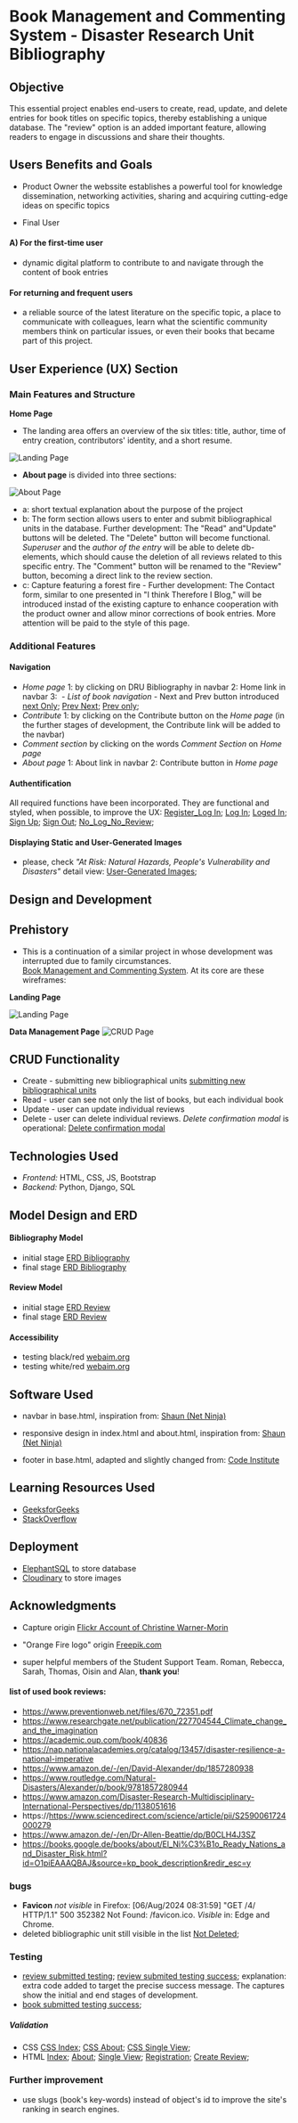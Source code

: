 
# Book Management and Commenting System - Disaster Research  Unit Bibliography

## Objective

This essential project enables end-users to create, read, update, and delete entries for book titles on specific topics, thereby establishing a unique database. The "review" option is an added important feature, allowing readers to engage in discussions and share their thoughts.


## Users Benefits and Goals

- Product Owner 
    the webssite establishes a powerful tool for knowledge dissemination, networking activities, sharing and acquiring cutting-edge ideas on specific topics

- Final User
    
#### A) For the first-time user
 - dynamic digital platform to contribute to and navigate through the content of book entries 

#### For returning and frequent users

- a reliable source of the latest literature on the specific topic, a place to communicate with colleagues, learn what the scientific community members think on particular issues, or even their books that became part of this project.

## User Experience (UX) Section

### Main Features and Structure  

 **Home Page**

 - The landing area offers an overview of the six titles: title, author, time of entry creation, contributors' identity, and a short resume.
 

![Landing Page](./static/images/landing_area.png)


 - **About page**
 is divided into three sections:

![About Page](./static/images/about_page.png)




 - a: short textual explanation about the purpose of the project 
 - b: The form section allows users to enter and submit bibliographical units in the database. Further development: The "Read" and"Update" buttons will be deleted. The "Delete" button will become functional. *Superuser* and the *author of the entry* will be able to delete db-elements, which should cause the deletion of all reviews related to this specific entry. The "Comment" button will be renamed to the "Review" button, becoming a direct link to the review section.  
 - c: Capture featuring a forest fire - Further development: The Contact form, similar to one presented in "I think Therefore I Blog," will be introduced instad of the existing capture to enhance cooperation with the product owner and allow minor corrections of book entries. More attention will be paid to the style of this page.

### Additional Features

#### Navigation
 - *Home page* 1: by clicking on DRU Bibliography in navbar 2: Home link in navbar 3: 
 - *List of book navigation* - Next and Prev button introduced [next Only](static/images/next_only.png); [Prev Next](static/images/prev_next.png); 
[Prev only](static/images/prev_only.png);
- *Contribute* 1: by clicking on the Contribute button on the *Home page* (in the further stages of development, the Contribute link will be added to the navbar)
- *Comment section* by clicking on the words *Comment Section* on *Home page*
- *About page* 1: About link in navbar 2: Contribute button in *Home page*

#### Authentification

All required functions have been incorporated. They are functional and styled, when possible, to improve the UX: 
[Register_Log In](static/images/register_login.png); [Log In](static/images/log_in.png); [Loged In](static/images/loged_in.png); [Sign Up](static/images/sign_up.png); 
[Sign Out](static/images/sign_out.png); [No_Log_No_Review](static/images/unloged_no_comments.png);

#### Displaying Static and User-Generated Images

- please, check *"At Risk: Natural Hazards, People's Vulnerability and Disasters"* detail view: [User-Generated Images](static/images/featured_image.png);


## Design and Development

## Prehistory

- This is a continuation of a similar project in whose development was interrupted due to family circumstances.  
[Book Management and Commenting System](https://github.com/VladaAlek/code_institute_django_pp_4 "Book Management and Commenting System"). At its core are these wireframes: 

**Landing Page**

![Landing Page](./static/images/landing_page.png)

**Data Management Page**
![CRUD Page](./static/images/crud.png)

## CRUD Functionality
 - Create - submitting new bibliographical units [submitting new bibliographical units](./static/images/new_biblio_unit_submitted.png)
 - Read - user can see not only the list of books, but each individual book 
 - Update - user can update individual reviews
 - Delete - user can delete individual reviews. *Delete confirmation modal* is operational: [Delete confirmation modal](./static/images/Delete%20confirmation%20modal.png)

## Technologies Used
 -  *Frontend:* HTML, CSS, JS, Bootstrap
 -  *Backend:* Python, Django, SQL


## Model Design and ERD

#### Bibliography Model

 - initial stage [ERD Bibliography](./static/images/ERD_Book.png)
 - final stage [ERD Bibliography](static/images/ERD_Bibliography_2.png)

#### Review Model

 - initial stage [ERD Review](./static/images/ERD_Review.png)
 - final stage [ERD Review](static/images/ERD_Review_2.png)

#### Accessibility
- testing black/red [webaim.org](https://webaim.org/resources/contrastchecker/?fcolor=000000&bcolor=C52B2B "[webaim.org")
- testing white/red [webaim.org](https://webaim.org/resources/contrastchecker/?fcolor=FFFFFF&bcolor=C52B2B "[webaim.org")

## Software Used

- navbar in base.html, inspiration from: [Shaun (Net Ninja)](https://github.com/iamshaunjp/bootstrap-5-tutorial/blob/lesson-9/index.html "Shaun (Net Ninja)")
- responsive design in index.html and about.html, inspiration from: [Shaun (Net Ninja)](https://github.com/iamshaunjp/bootstrap-5-tutorial/blob/lesson-7/index.html "Shaun (Net Ninja)")

- footer in base.html, adapted and slightly changed from: [Code Institute](https://github.com/Code-Institute-Solutions/blog/blob/main/08_templates/01_base_template/base.html "Code Institute")

## Learning Resources Used
 - [GeeksforGeeks](https://www.geeksforgeeks.org/how-to-create-equal-height-columns-in-bootstrap/ "GeeksforGeeks") 
 - [StackOverflow](https://stackoverflow.com/questions/33934947/searching-by-username-field-in-django-admin/ "StackOverflow") 



## Deployment

- [ElephantSQL](https://www.elephantsql.com/  "ElephantSQL") to store database
- [Cloudinary](https://cloudinary.com/  "Cloudinary") to store images 




## Acknowledgments

 - Capture origin [Flickr Account of Christine Warner-Morin](https://www.flickr.com/photos/christinehawks/50353850332/in/photolist-2jHADpj-7kmiGy-2jHEru9-2jFJ9Y7-22P5zJg-of6wu8-NaF2Rd-ojVc2X-2hy4jKb-ayQ9Zd-2a3Fsxe-oY5g6v-4Qan5V-9E5p81-2jeowAb-8cnfe4-8cqAej-4wfLyv-8Y56Fj-2jFBPqN-cWFQTo-pNWvyC-9EkDQJ-vRtXnm-2k5qz8h-2mg9aBL-24PzNWS-jLRWD-7Deny4-8s5SFR-6KqwLt-2mtZSi1-DaQDT9-2kbz98Q-2iF8i2J-2jEWWFC-83hwXC-2nx2aAF-EZDYqS-6KuEas-2np5gAz-28Q8YfN-27aL8kh-cpQk6E-oR5RdZ-xxdRFb-6RTSvw-2jwwdXD-8kCBE2-wPXpbo "Flickr Account of Christine Warner-Morin")
 - "Orange Fire logo" origin [Freepik.com](https://www.freepik.com/free-vector/orange-fire-logo_35202562.htm#query=fire%20burn%20logo&position=29&from_view=keyword&track=ais_user&uuid=fb1e3f8f-07cb-4333-b537-b6ca4ad264fd  "Freepik.com")

- super helpful members of the Student Support Team. Roman, Rebecca, Sarah, Thomas, Oisin and Alan, **thank you**!

#### list of used book reviews:
 - https://www.preventionweb.net/files/670_72351.pdf
 - https://www.researchgate.net/publication/227704544_Climate_change_and_the_imagination
 - https://academic.oup.com/book/40836
 - https://nap.nationalacademies.org/catalog/13457/disaster-resilience-a-national-imperative
 - https://www.amazon.de/-/en/David-Alexander/dp/1857280938
 - https://www.routledge.com/Natural-Disasters/Alexander/p/book/9781857280944
 - https://www.amazon.com/Disaster-Research-Multidisciplinary-International-Perspectives/dp/1138051616
 - https://https://www.sciencedirect.com/science/article/pii/S2590061724000279
 - https://www.amazon.de/-/en/Dr-Allen-Beattie/dp/B0CLH4J3SZ
 - https://books.google.de/books/about/El_Ni%C3%B1o_Ready_Nations_and_Disaster_Risk.html?id=O1piEAAAQBAJ&source=kp_book_description&redir_esc=y
 
 
### bugs

 - **Favicon** *not visible* in Firefox: [06/Aug/2024 08:31:59] "GET /4/ HTTP/1.1" 500 352382
Not Found: /favicon.ico. *Visible* in: Edge and Chrome.
 - deleted bibliographic unit still visible in the list [Not Deleted](static/images/Disaster_Reseach.png);

### Testing

- [review submitted testing](static/images/review%20submited%20testing.png); [review submited testing success](static/images/review%20submited%20testing%201.png); explanation: extra code added to target the precise success message. The captures show the initial and end stages of development.
- [book submitted testing success](static/images/book%20submited%20testing.png);

##### Validation
- CSS
[CSS Index](static/images/CSS_index.png); [CSS About](static/images/CSS_about.png); [CSS Single View](static/images/CSS%20single%20view.png);
- HTML
[Index](static/images/validation%20index%20.png); [About](static/images/validation%20about.png); [Single View](static/images/validation%20single%20view.png); [Registration](static/images/validation%20register.png); [Create Review](static/images/validation%20review%20creation.png);

### Further improvement
 - use slugs (book's key-words) instead of object's id to improve the site's ranking in search engines.

